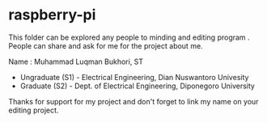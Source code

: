 # raspberry-pi

This folder can be explored any people to minding and editing program .
People can share and ask for me for the project about me.

Name : Muhammad Luqman Bukhori, ST
- Ungraduate (S1) - Electrical Engineering, Dian Nuswantoro Univesity
- Graduate (S2) - Dept. of Electrical Engineering, Diponegoro University
       
Thanks for support for my project and don't forget to link my name on your editing project.
